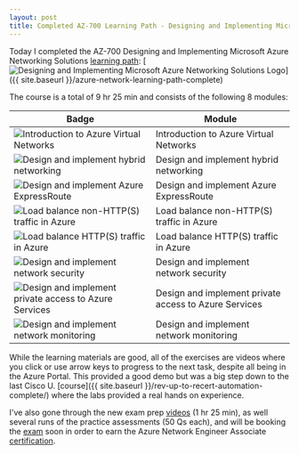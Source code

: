 ```yaml
---
layout: post
title: Completed AZ-700 Learning Path - Designing and Implementing Microsoft Azure Networking Solutions
---
```


Today I completed the AZ-700 Designing and Implementing Microsoft Azure Networking Solutions [learning path](https://learn.microsoft.com/en-gb/training/achievements/learn.wwl.designing-implementing-microsoft-azure-networking-solutions-az-700.trophy?username=petergilani):
[![Designing and Implementing Microsoft Azure Networking Solutions Logo](https://learn.microsoft.com/en-gb/training/achievements/designing-implementing-microsoft-azure-networking-solutions.svg)]({{ site.baseurl }}/azure-network-learning-path-complete)

The course is a total of 9 hr 25 min and consists of the following 8 modules:

| Badge | Module |
| ----- | ------ |
| ![Introduction to Azure Virtual Networks](https://learn.microsoft.com/en-us/training/achievements/introduction-to-azure-virtual-networks.svg) | Introduction to Azure Virtual Networks |
| ![Design and implement hybrid networking](https://learn.microsoft.com/en-us/training/achievements/hybrid-networking-implement.svg) | Design and implement hybrid networking |
| ![Design and implement Azure ExpressRoute](https://learn.microsoft.com/en-us/training/achievements/express-route-design-implement.svg) | Design and implement Azure ExpressRoute |
| ![Load balance non-HTTP(S) traffic in Azure](https://learn.microsoft.com/en-us/training/achievements/load-balancing-non-https-traffic-in-azure.svg) | Load balance non-HTTP(S) traffic in Azure |
| ![Load balance HTTP(S) traffic in Azure](https://learn.microsoft.com/en-us/training/achievements/5-load-balancing-https-traffic-in-azure.svg) | Load balance HTTP(S) traffic in Azure |
| ![Design and implement network security](https://learn.microsoft.com/en-us/training/achievements/6-design-and-implement-network-security-and-monitoring.svg) | Design and implement network security |
| ![Design and implement private access to Azure Services](https://learn.microsoft.com/en-us/training/achievements/design-and-implement-private-access-to-azure-services.svg) | Design and implement private access to Azure Services |
| ![Design and implement network monitoring](https://learn.microsoft.com/en-us/training/achievements/network-monitoring-design-implement.svg) | Design and implement network monitoring |

While the learning materials are good, all of the exercises are videos where you click or use arrow keys to progress to the next task, despite all being in the Azure Portal. This provided a good demo but was a big step down to the last Cisco U. [course]({{ site.baseurl }}/rev-up-to-recert-automation-complete/) where the labs provided a real hands on experience.

I've also gone through the new exam prep [videos](https://learn.microsoft.com/en-us/shows/exam-readiness-zone/preparing-for-az-700-design-and-implement-core-networking-infrastructure-1-of-5) (1 hr  25 min), as well several runs of the practice assessments (50 Qs each), and will be booking the [exam](https://learn.microsoft.com/en-gb/certifications/exams/az-700//) soon in order to earn the Azure Network Engineer Associate [certification](https://learn.microsoft.com/en-us/certifications/azure-network-engineer-associate/).